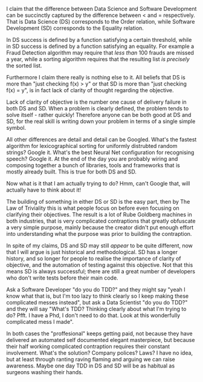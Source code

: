 I claim that the difference between Data Science and Software Development can be succinctly captured by the difference between < and = respectively. That is Data Science (DS) corresponds to the Order relation, while Software Development (SD) corresponds to the Equality relation.

In DS success is defined by a function satisfying a certain threshold, while in SD success is defined by a function satisfying an equality.  For example a Fraud Detection algorithm may require that *less than* 100 frauds are missed a year, while a sorting algorithm requires that the resulting list *is precisely* the sorted list.

Furthermore I claim there really is nothing else to it. All beliefs that DS is more than "just checking f(x) > y" or that SD is more than "just checking f(x) = y", is in fact lack of clarity of thought regarding the objective.

Lack of clarity of objective is the number one cause of delivery failure in both DS and SD. When a problem is clearly defined, the problem tends to solve itself - rather quickly!  Therefore anyone can be both good at DS and SD, for the real skill is writing down your problem in terms of a single simple symbol.

All other differences are detail and detail can be Googled.  What's the fastest algorithm for lexicographical sorting for uniformly distrubted random strings? Google it.  What's the best Neural Net configuration for recognising speech? Google it. At the end of the day you are probably wiring and composing together a bunch of libraries, tools and frameworks that is mostly already built.  This is true for both DS and SD.

Now what is it that I am actually trying to do? Hmm, can't Google that, will actually have to think about it!

The building of something in either DS or SD is the easy part, then by The Law of Triviality this is what people focus on before even focusing on clarifying their objectives.  The result is a lot of Rube Goldberg machines in both industries, that is very complicated contraptions that greatly obfuscate a very simple purpose, mainly because the creator didn't put enough effort into understanding what the purpose was prior to building the contraption.

In spite of my claims, DS and SD may still *appear* to be quite different, now that I will argue is just historical and methodological.  SD has a longer history, and so longer for people to realise the importance of clarity of objective, and the automation of testing against this objective.  Not that this means SD is always successful; there are still a great number of developers who don't write tests before their main code.

Ask a Software Developer "do you do TDD?" and they might say "yeah I know what that is, but I'm too lazy to think clearly so I keep making these complicated messes instead", but ask a Data Scientist "do you do TDD?" and they will say "What's TDD? Thinking clearly about what I'm trying to do? Pfft. I have a Phd, I don't need to do that. Look at this wonderfully complicated mess I made".

In both cases the "proffesional" keeps getting paid, not because they have delivered an automated self documented elegant masterpiece, but because their half working complicated contraption requires their constant involvement.  What's the solution? Company polices? Laws? I have no idea, but at least through ranting raving flaming and arguing we can raise awareness.  Maybe one day TDD in DS and SD will be as habitual as surgeons washing their hands.

